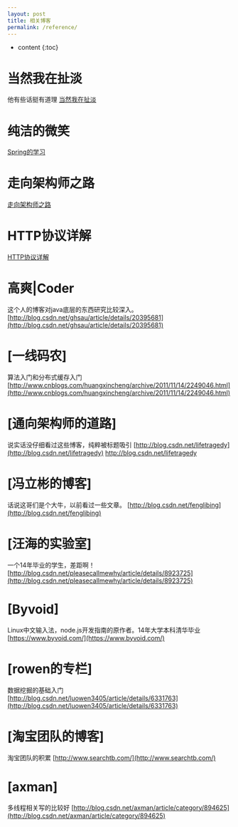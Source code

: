 ```yaml
---
layout: post
title: 相关博客
permalink: /reference/
---
```


* content
{:toc}

当然我在扯淡
=====================
他有些话挺有道理
[当然我在扯淡](http://www.yinwang.org/)

纯洁的微笑
=====================
[Spring的学习](http://www.ityouknow.com/)

走向架构师之路
=====================
[走向架构师之路](http://blog.csdn.net/cutesource/article/details/4901506)

HTTP协议详解
=====================
[HTTP协议详解](http://www.jmarshall.com/easy/http/)

高爽|Coder 
=====================
这个人的博客对java底层的东西研究比较深入。
[http://blog.csdn.net/ghsau/article/details/20395681](http://blog.csdn.net/ghsau/article/details/20395681)

[一线码农]
=====================
算法入门和分布式缓存入门
[http://www.cnblogs.com/huangxincheng/archive/2011/11/14/2249046.html](http://www.cnblogs.com/huangxincheng/archive/2011/11/14/2249046.html)

[通向架构师的道路]
=====================
说实话没仔细看过这些博客，纯粹被标题吸引
[http://blog.csdn.net/lifetragedy](http://blog.csdn.net/lifetragedy)
http://blog.csdn.net/lifetragedy

[冯立彬的博客]
=====================
话说这哥们是个大牛，以前看过一些文章。
[http://blog.csdn.net/fenglibing](http://blog.csdn.net/fenglibing)

[汪海的实验室]
=====================
一个14年毕业的学生，差距啊！
[http://blog.csdn.net/pleasecallmewhy/article/details/8923725](http://blog.csdn.net/pleasecallmewhy/article/details/8923725)

[Byvoid]
=====================
Linux中文输入法，node.js开发指南的原作者。14年大学本科清华毕业
[https://www.byvoid.com/](https://www.byvoid.com/)

[rowen的专栏]
=====================
数据挖掘的基础入门
[http://blog.csdn.net/luowen3405/article/details/6331763](http://blog.csdn.net/luowen3405/article/details/6331763)

[淘宝团队的博客]
=====================
淘宝团队的积累
[http://www.searchtb.com/](http://www.searchtb.com/)

[axman]
=====================
多线程相关写的比较好
[http://blog.csdn.net/axman/article/category/894625](http://blog.csdn.net/axman/article/category/894625)

